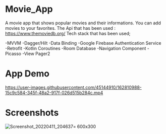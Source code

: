# Movie_App

A movie app that shows popular movies and their informations. You can add movies to your favorites.
The Api that has been used : https://www.themoviedb.org/
Tech stack that has been used;

-MVVM
-Dagger/Hilt
-Data Binding
-Google Firebase Authentication Service
-Retrofit
-Kotlin Coroutines
-Room Database
-Navigation Component
-Picasso
-View Pager2

# App Demo

https://user-images.githubusercontent.com/45144910/162810988-15c9c584-345f-48a2-917f-026d515b284c.mp4

# Screenshots

![Screenshot_20220411_204637](https://user-images.githubusercontent.com/45144910/162812496-6e59de30-a7ae-4dca-a7c0-63964ab33c35.png)= 600x300














